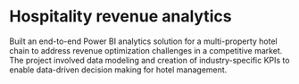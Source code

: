 # Hospitality revenue analytics
Built an end-to-end Power BI analytics solution for a multi-property hotel chain to address revenue optimization challenges in a competitive market. The project involved data modeling and creation of industry-specific KPIs to enable data-driven decision making for hotel management.
